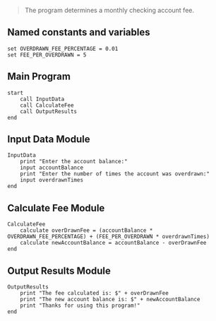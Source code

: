 >The program determines a monthly checking account fee.


## Named constants and variables

```
set OVERDRAWN_FEE_PERCENTAGE = 0.01
set FEE_PER_OVERDRAWN = 5
```
## Main Program
```
start
    call InputData
    call CalculateFee
    call OutputResults
end
```
## Input Data Module

```
InputData
    print "Enter the account balance:"
    input accountBalance
    print "Enter the number of times the account was overdrawn:"
    input overdrawnTimes
end
```

## Calculate Fee Module

```
CalculateFee
    calculate overDrawnFee = (accountBalance * OVERDRAWN_FEE_PERCENTAGE) + (FEE_PER_OVERDRAWN * overdrawnTimes)
    calculate newAccountBalance = accountBalance - overDrawnFee
end
```

## Output Results Module
```
OutputResults
    print "The fee calculated is: $" + overDrawnFee
    print "The new account balance is: $" + newAccountBalance
    print "Thanks for using this program!"
end
```